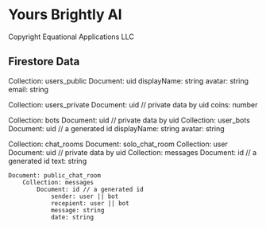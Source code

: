 # Yours Brightly AI  

Copyright Equational Applications LLC

## Firestore Data  

Collection: users_public
    Document: uid
        displayName: string
        avatar: string
        email: string

Collection: users_private
    Document: uid // private data by uid
        coins: number

Collection: bots
    Document: uid // private data by uid
        Collection: user_bots
            Document: uid // a generated id
                displayName: string
                avatar: string


Collection: chat_rooms
    Document: solo_chat_room
        Collection: user
            Document: uid // private data by uid
                Collection: messages
                    Document: id // a generated id
                    text: string

    Document: public_chat_room
        Collection: messages
            Document: id // a generated id
                sender: user || bot
                recepient: user || bot
                message: string
                date: string